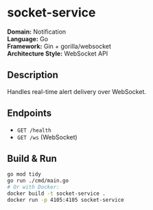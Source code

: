 # socket-service

**Domain:** Notification  
**Language:** Go  
**Framework:** Gin + gorilla/websocket  
**Architecture Style:** WebSocket API  

## Description
Handles real-time alert delivery over WebSocket.

## Endpoints

- `GET /health`
- `GET /ws` (WebSocket)

## Build & Run

```bash
go mod tidy
go run ./cmd/main.go
# Or with Docker:
docker build -t socket-service .
docker run -p 4105:4105 socket-service
